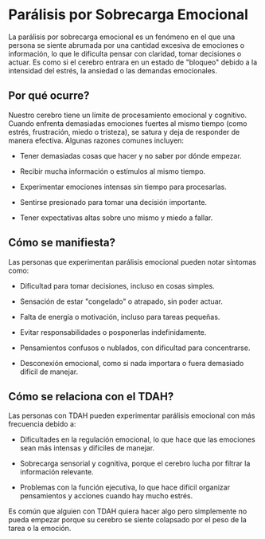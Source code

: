# Parálisis por Sobrecarga Emocional

La parálisis por sobrecarga emocional es un fenómeno en el que una persona se siente abrumada por una cantidad excesiva de emociones o información, lo que le dificulta pensar con claridad, tomar decisiones o actuar. Es como si el cerebro entrara en un estado de "bloqueo" debido a la intensidad del estrés, la ansiedad o las demandas emocionales.

## Por qué ocurre?

Nuestro cerebro tiene un límite de procesamiento emocional y cognitivo. Cuando enfrenta demasiadas emociones fuertes al mismo tiempo (como estrés, frustración, miedo o tristeza), se satura y deja de responder de manera efectiva. Algunas razones comunes incluyen:

- Tener demasiadas cosas que hacer y no saber por dónde empezar.

- Recibir mucha información o estímulos al mismo tiempo.

- Experimentar emociones intensas sin tiempo para procesarlas.

- Sentirse presionado para tomar una decisión importante.

- Tener expectativas altas sobre uno mismo y miedo a fallar.

## Cómo se manifiesta?

Las personas que experimentan parálisis emocional pueden notar síntomas como:

- Dificultad para tomar decisiones, incluso en cosas simples.

- Sensación de estar "congelado" o atrapado, sin poder actuar.

- Falta de energía o motivación, incluso para tareas pequeñas.

- Evitar responsabilidades o posponerlas indefinidamente.

- Pensamientos confusos o nublados, con dificultad para concentrarse.

- Desconexión emocional, como si nada importara o fuera demasiado difícil de manejar.

## Cómo se relaciona con el TDAH?

Las personas con TDAH pueden experimentar parálisis emocional con más frecuencia debido a:

- Dificultades en la regulación emocional, lo que hace que las emociones sean más intensas y difíciles de manejar.

- Sobrecarga sensorial y cognitiva, porque el cerebro lucha por filtrar la información relevante.

- Problemas con la función ejecutiva, lo que hace difícil organizar pensamientos y acciones cuando hay mucho estrés.

Es común que alguien con TDAH quiera hacer algo pero simplemente no pueda empezar porque su cerebro se siente colapsado por el peso de la tarea o la emoción.
